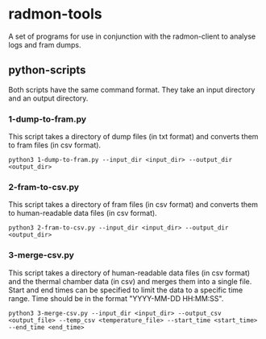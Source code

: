 # radmon-tools
A set of programs for use in conjunction with the radmon-client to analyse logs and fram dumps.

## python-scripts

Both scripts have the same command format. They take an input directory and an output directory.


### 1-dump-to-fram.py

This script takes a directory of dump files (in txt format) and converts them to fram files (in csv format).
```
python3 1-dump-to-fram.py --input_dir <input_dir> --output_dir <output_dir>
```

### 2-fram-to-csv.py

This script takes a directory of fram files (in csv format) and converts them to human-readable data files (in csv format).
```
python3 2-fram-to-csv.py --input_dir <input_dir> --output_dir <output_dir>
```


### 3-merge-csv.py

This script takes a directory of human-readable data files (in csv format) and the thermal chamber data (in csv) and merges them into a single file. Start and end times can be specified to limit the data to a specific time range. Time should be in the format "YYYY-MM-DD HH:MM:SS".
```
python3 3-merge-csv.py --input_dir <input_dir> --output_csv <output_file> --temp_csv <temperature_file> --start_time <start_time> --end_time <end_time>
```
